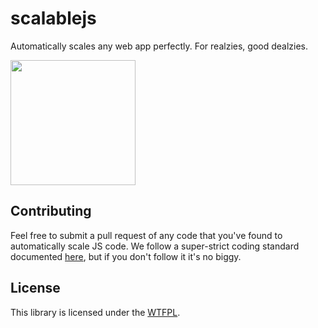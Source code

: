 scalablejs
==========

Automatically scales any web app perfectly. For realzies, good dealzies.

<img src="http://i.imgur.com/4PtXfsz.jpg" width="200px" />

## Contributing

Feel free to submit a pull request of any code that you've found to automatically scale JS code. We follow a super-strict coding standard documented [here](https://github.com/airbnb/javascript), but if you don't follow it it's no biggy.

## License

This library is licensed under the [WTFPL](http://www.wtfpl.net/about/).
